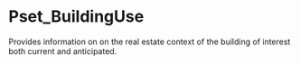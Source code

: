 # Pset_BuildingUse

Provides information on on the real estate context of the building of interest both current and anticipated.
